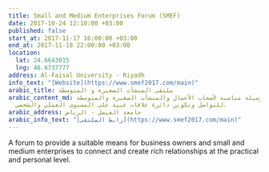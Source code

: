 ```yaml
---
title: Small and Medium Enterprises Forum (SMEF)
date: 2017-10-24 12:10:00 +03:00
published: false
start_at: 2017-11-17 16:00:00 +03:00
end_at: 2017-11-18 22:00:00 +03:00
location:
  lat: 24.6643015
  lng: 46.6737777
address: Al-Faisal University - Riyadh
info_text: "[Website](https://www.smef2017.com/main)"
arabic_title: ملتقى المنشآت الصغيرة و المتوسطة
arabic_content_md: ملتقى لتوفير وسيلة مناسبة لأصحاب الأعمال والمنشآت الصغيرة والمتوسطة
  للتواصل وتكوين دائرة علاقات غنية على المستوى العملي والشخصي.
arabic_address: جامعة الفيصل - الرياض
arabic_info_text: "[رابط الملتقى](https://www.smef2017.com/main)"
---
```


A forum to provide a suitable means for business owners and small and medium enterprises to connect and create rich relationships at the practical and personal level.